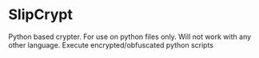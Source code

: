 # SlipCrypt
Python based crypter. For use on python files only. Will not work with any other language. Execute encrypted/obfuscated python scripts
